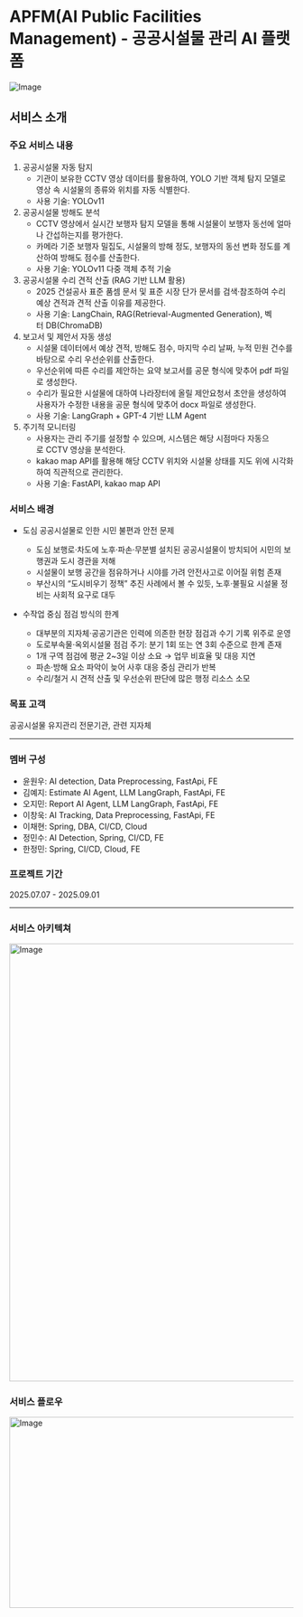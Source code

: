 # APFM(AI Public Facilities Management) - 공공시설물 관리 AI 플랫폼
![Image](https://github.com/user-attachments/assets/bcb46d0f-78ab-42b7-9f48-6555a162341b)

## 서비스 소개
### 주요 서비스 내용
1. 공공시설물 자동 탐지
   * 기관이 보유한 CCTV 영상 데이터를 활용하여, YOLO 기반 객체 탐지 모델로 영상 속 시설물의 종류와 위치를 자동 식별한다​.
   * 사용 기술: YOLOv11
2. 공공시설물 방해도 분석
   * CCTV 영상에서 실시간 보행자 탐지 모델을 통해 시설물이 보행자 동선에 얼마나 간섭하는지를 평가한다​. 
   * 카메라 기준 보행자 밀집도, 시설물의 방해 정도, 보행자의 동선 변화 정도를 계산하여 방해도 점수를 산출한다.
   * 사용 기술: YOLOv11 다중 객체 추적 기술
3. 공공시설물 수리 견적 산출 (RAG 기반 LLM 활용)
   * 2025 건설공사 표준 품셈 문서 및 표준 시장 단가 문서를 검색·참조하여 수리 예상 견적과 견적 산출 이유를 제공한다.
   * 사용 기술: LangChain, RAG(Retrieval-Augmented Generation), 벡터 DB(ChromaDB)
4. 보고서 및 제안서 자동 생성
   * 시설물 데이터에서 예상 견적, 방해도 점수, 마지막 수리 날짜, 누적 민원 건수를 바탕으로 수리 우선순위를 산출한다.
   * 우선순위에 따른 수리를 제안하는 요약 보고서를 공문 형식에 맞추어 pdf 파일로 생성한다.
   * 수리가 필요한 시설물에 대하여 나라장터에 올릴 제안요청서 초안을 생성하여 사용자가 수정한 내용을 공문 형식에 맞추어 docx 파일로 생성한다.
   * 사용 기술: LangGraph + GPT-4 기반 LLM Agent
5. 주기적 모니터링
   * 사용자는 관리 주기를 설정할 수 있으며, 시스템은 해당 시점마다 자동으로 CCTV 영상을 분석한다.
   * kakao map API를 활용해 해당 CCTV 위치와 시설물 상태를 지도 위에 시각화하여 직관적으로 관리한다.
   * 사용 기술: FastAPI, kakao map API
  
### 서비스 배경
* 도심 공공시설물로 인한 시민 불편과 안전 문제
  * 도심 보행로·차도에 노후·파손·무분별 설치된 공공시설물이 방치되어 시민의 보행권과 도시 경관을 저해
  * 시설물이 보행 공간을 점유하거나 시야를 가려 안전사고로 이어질 위험 존재
  * 부산시의 “도시비우기 정책” 추진 사례에서 볼 수 있듯, 노후·불필요 시설물 정비는 사회적 요구로 대두

 * 수작업 중심 점검 방식의 한계
   * 대부분의 지자체·공공기관은 인력에 의존한 현장 점검과 수기 기록 위주로 운영
   * 도로부속물·옥외시설물 점검 주기: 분기 1회 또는 연 3회 수준으로 한계 존재
   * 1개 구역 점검에 평균 2~3일 이상 소요 → 업무 비효율 및 대응 지연
   * 파손·방해 요소 파악이 늦어 사후 대응 중심 관리가 반복
   * 수리/철거 시 견적 산출 및 우선순위 판단에 많은 행정 리소스 소모
  

### 목표 고객
공공시설물 유지관리 전문기관, 관련 지자체​

---

### 멤버 구성
* 윤원우: AI detection, Data Preprocessing, FastApi, FE
* 김예지: Estimate AI Agent, LLM LangGraph, FastApi, FE
* 오지민: Report AI Agent, LLM LangGraph, FastApi, FE
* 이창욱: AI Tracking, Data Preprocessing, FastApi, FE
* 이채현: Spring, DBA, CI/CD, Cloud
* 정민수: AI Detection, Spring, CI/CD, FE
* 한정민: Spring, CI/CD, Cloud, FE



### 프로젝트 기간
2025.07.07 - 2025.09.01

---

### 서비스 아키텍쳐
<img width="1311" height="775" alt="Image" src="https://github.com/user-attachments/assets/1125b13e-4e32-4f13-b324-178239ed92c7" />


### 서비스 플로우
<img width="2645" height="338" alt="Image" src="https://github.com/user-attachments/assets/25b799dc-7a21-4062-af35-305b5cb07a02" />

  
